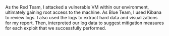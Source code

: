 As the Red Team, I attacked a vulnerable VM within our environment, ultimately gaining root access to the machine. 
As Blue Team, I used Kibana to review logs. I also used the logs to extract hard data and visualizations for my report. Then, interpreted our log data to suggest mitigation measures for each exploit that we successfully performed.
